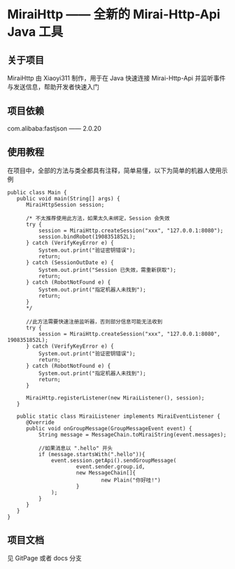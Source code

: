 # MiraiHttp —— 全新的 Mirai-Http-Api Java 工具

## 关于项目

MiraiHttp 由 Xiaoyi311 制作，用于在 Java 快速连接 Mirai-Http-Api 并监听事件与发送信息，帮助开发者快速入门

## 项目依赖

com.alibaba:fastjson —— 2.0.20

## 使用教程

在项目中，全部的方法与类全都具有注释，简单易懂，以下为简单的机器人使用示例

    public class Main {
       public void main(String[] args) {
          MiraiHttpSession session;

          /* 不太推荐使用此方法，如果太久未绑定，Session 会失效
          try {
              session = MiraiHttp.createSession("xxx", "127.0.0.1:8080");
              session.bindRobot(1908351852L);
          } catch (VerifyKeyError e) {
              System.out.print("验证密钥错误");
              return;
          } catch (SessionOutDate e) {
              System.out.print("Session 已失效，需重新获取");
              return;
          } catch (RobotNotFound e) {
              System.out.print("指定机器人未找到");
              return;
          }
          */

          //此方法需要快速注册监听器，否则部分信息可能无法收到
          try {
              session = MiraiHttp.createSession("xxx", "127.0.0.1:8080", 1908351852L);
          } catch (VerifyKeyError e) {
              System.out.print("验证密钥错误");
              return;
          } catch (RobotNotFound e) {
              System.out.print("指定机器人未找到");
              return;
          }

          MiraiHttp.registerListener(new MiraiListener(), session);
       }

       public static class MiraiListener implements MiraiEventListener {
          @Override
          public void onGroupMessage(GroupMessageEvent event) {
              String message = MessageChain.toMiraiString(event.messages);

              //如果消息以 ".hello" 开头
              if (message.startsWith(".hello")){
                  event.session.getApi().sendGroupMessage(
                          event.sender.group.id,
                          new MessageChain[]{
                                  new Plain("你好哇!")
                          }
                  );
              }
          }
       }
    }

## 项目文档

见 GitPage 或者 docs 分支

